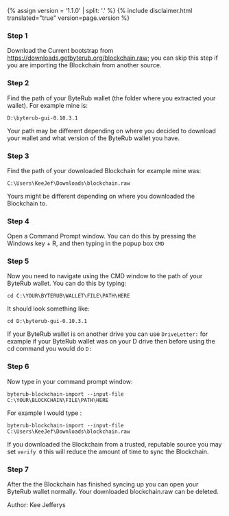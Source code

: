 {% assign version = '1.1.0' | split: '.' %}
{% include disclaimer.html translated="true" version=page.version %}
### Step 1

Download the Current bootstrap from https://downloads.getbyterub.org/blockchain.raw; you can skip this step if you are importing the Blockchain from another source.

### Step 2

Find the path of your ByteRub wallet (the folder where you extracted your wallet). For example mine is:

`D:\byterub-gui-0.10.3.1`

Your path may be different depending on where you decided to download your wallet and what version of the ByteRub wallet you have.

### Step 3

Find the path of your downloaded Blockchain for example mine was:

`C:\Users\KeeJef\Downloads\blockchain.raw`

Yours might be different depending on where you downloaded the Blockchain to.

### Step 4

Open a Command Prompt window. You can do this by pressing the Windows key + R, and then typing in the popup box `CMD`

### Step 5

Now you need to navigate using the CMD window to the path of your ByteRub wallet. You can do this by typing:

`cd C:\YOUR\BYTERUB\WALLET\FILE\PATH\HERE`

It should look something like:

`cd D:\byterub-gui-0.10.3.1`

If your ByteRub wallet is on another drive you can use `DriveLetter:` for example if your ByteRub wallet was on your D drive then before using the cd command you would do `D:`

### Step 6

Now type in your command prompt window:

`byterub-blockchain-import --input-file C:\YOUR\BLOCKCHAIN\FILE\PATH\HERE`

For example I would type :

`byterub-blockchain-import --input-file C:\Users\KeeJef\Downloads\blockchain.raw`

If you downloaded the Blockchain from a trusted, reputable source you may set `verify 0` this will reduce the amount of time to sync the Blockchain.  

### Step 7

After the the Blockchain has finished syncing up you can open your ByteRub wallet normally. Your downloaded blockchain.raw can be deleted.


Author: Kee Jefferys
